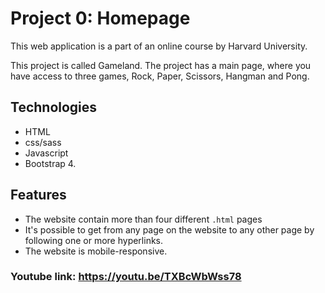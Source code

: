
# Project 0: Homepage

This web application is a part of an online course by Harvard University.

This project is called Gameland.
The project has a main page, where you have access to three games, Rock, Paper, Scissors, Hangman and Pong. 

## Technologies
-  HTML
-  css/sass
-  Javascript
- Bootstrap 4.

## Features
-   The website contain more than four different  `.html`  pages
-  It's possible to get from any page on the website to any other page by following one or more hyperlinks.
-   The website is mobile-responsive.

### Youtube link:  https://youtu.be/TXBcWbWss78
